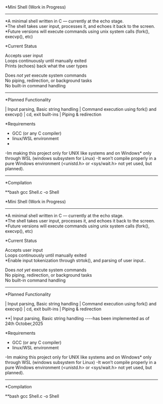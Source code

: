 
*Mini Shell (Work in Progress)

*************************************************************************************

*A minimal shell written in C — currently at the echo stage.  
*The shell takes user input, processes it, and echoes it back to the screen.  
*Future versions will execute commands using unix system calls (fork(), execvp(), etc)


*Current Status

 Accepts user input  
 Loops continuously until manually exited  
 Prints (echoes) back what the user types  

 Does *not yet* execute system commands  
 No piping, redirection, or background tasks  
 No built-in command handling  

*************************************************************************************

 *Planned Functionality


| Input parsing, Basic string handling
| Command execution using fork()  and execvp() 
| cd, exit built-ins
| Piping & redirection



*Requirements

- GCC (or any C compiler)
- linux/WSL environment
- 
-Im making this project only for UNIX like systems and on Windows* only through WSL (windows subsystem for Linux)
-It won’t compile properly in a pure Windows environment (<unistd.h> or <sys/wait.h> not yet used, but planned).

---

*Compilation

**bash
gcc Shell.c -o Shell

*Mini Shell (Work in Progress)

*************************************************************************************

*A minimal shell written in C — currently at the echo stage.  
*The shell takes user input, processes it, and echoes it back to the screen.  
*Future versions will execute commands using unix system calls (fork(), execvp(), etc)


*Current Status

 Accepts user input  
 Loops continuously until manually exited  
 *Enable input tokenization through strtok(), and parsing of user input..

 Does *not yet* execute system commands  
 No piping, redirection, or background tasks  
 No built-in command handling  

*************************************************************************

 *Planned Functionality


| Input parsing, Basic string handling
| Command execution using fork()  and execvp() 
| cd, exit built-ins
| Piping & redirection

**| Input parsing, Basic string handling  ----has been implemented as of 24th October,2025


*Requirements

- GCC (or any C compiler)
- linux/WSL environment



-Im making this project only for UNIX like systems and on Windows* only through WSL (windows subsystem for Linux)
-It won’t compile properly in a pure Windows environment (<unistd.h> or <sys/wait.h> not yet used, but planned).

---

*Compilation

**bash
gcc Shell.c -o Shell

